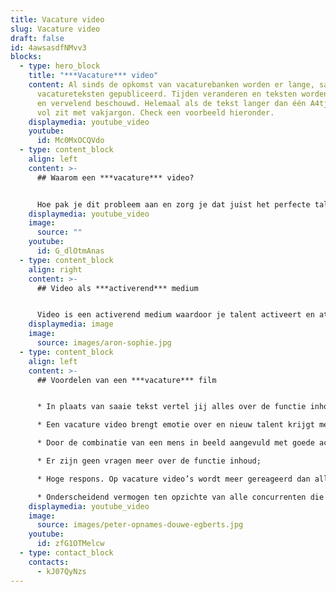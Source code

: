 ```yaml
---
title: Vacature video
slug: Vacature video
draft: false
id: 4awsasdfNMvv3
blocks:
  - type: hero_block
    title: "***Vacature*** video"
    content: Al sinds de opkomst van vacaturebanken worden er lange, saaie
      vacatureteksten gepubliceerd. Tijden veranderen en teksten worden als saai
      en vervelend beschouwd. Helemaal als de tekst langer dan één A4tje is en
      vol zit met vakjargon. Check een voorbeeld hieronder.
    displaymedia: youtube_video
    youtube:
      id: Mc0MxOCQVdo
  - type: content_block
    align: left
    content: >-
      ## Waarom een ***vacature*** video?


      Hoe pak je dit probleem aan en zorg je dat juist het perfecte talent kiest voor jouw organisatie? Dit doe je met een **vacature video**. Een vacaturefilm brengt de juiste boodschap over met emotie. Daarnaast worden Google en YouTube steeds vaker gebruikt voor het vinden van de juiste vacature. Sterker nog YouTube is bijna de populairste zoekmachine ter wereld en geeft Google nog meer voorrang op hoogwaardige videocontent in de zoekresultaten!
    displaymedia: youtube_video
    image:
      source: ""
    youtube:
      id: G_dlOtmAnas
  - type: content_block
    align: right
    content: >-
      ## Video als ***activerend*** medium


      Video is een activerend medium waardoor je talent activeert en attendeert op jouw boodschap. Met een vacature video kan je binnen één minuut uitleggen waar jouw organisatie voor staat en wat de functie inhoudt. Je neemt alle twijfel weg. Met jouw enthousiasme vertel je meteen waarom het zo leuk is om voor jullie te werken en kan het talent meteen proeven aan de sfeer. Daarna deel je de video op LinkedIn op adverteer je de video op de juiste doelgroep voor het allerbeste resultaat! Uiteraard helpen we je daarmee.
    displaymedia: image
    image:
      source: images/aron-sophie.jpg
  - type: content_block
    align: left
    content: >-
      ## Voordelen van een ***vacature*** film


      * In plaats van saaie tekst vertel jij alles over de functie inhoud;

      * Een vacature video brengt emotie over en nieuw talent krijgt meteen een gevoel met de organisatie;

      * Door de combinatie van een mens in beeld aangevuld met goede achtergrond muziek, blijft de kijker geboeid;

      * Er zijn geen vragen meer over de functie inhoud;

      * Hoge respons. Op vacature video’s wordt meer gereageerd dan alleen vacatureteksten.

      * Onderscheidend vermogen ten opzichte van alle concurrenten die ook vacatures open hebben staan.
    displaymedia: youtube_video
    image:
      source: images/peter-opnames-douwe-egberts.jpg
    youtube:
      id: zfG1OTMelcw
  - type: contact_block
    contacts:
      - kJ07QyNzs
---
```

